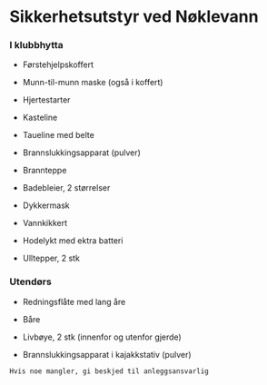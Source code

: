# Sikkerhetsutstyr ved Nøklevann

### I klubbhytta

- Førstehjelpskoffert

- Munn-til-munn maske (også i koffert)

- Hjertestarter

- Kasteline

- Taueline med belte

- Brannslukkingsapparat (pulver)

- Brannteppe

- Badebleier, 2 størrelser

- Dykkermask

- Vannkikkert

- Hodelykt med ektra batteri

- Ulltepper, 2 stk

### Utendørs

- Redningsflåte med lang åre

- Båre

- Livbøye, 2 stk (innenfor og utenfor gjerde)

- Brannslukkingsapparat i kajakkstativ (pulver)

`Hvis noe mangler, gi beskjed til anleggsansvarlig`